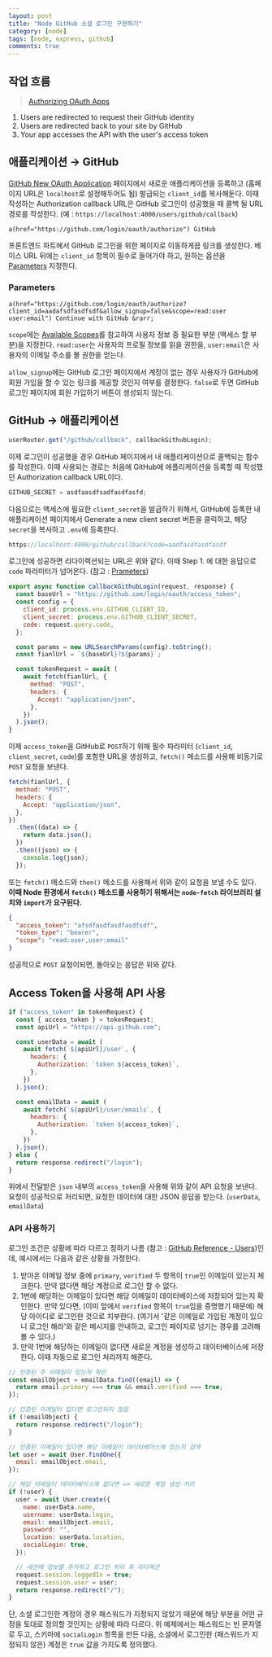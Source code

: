 ```yaml
---
layout: post
title: "Node GitHub 소셜 로그인 구현하기"
category: [node]
tags: [node, express, github]
comments: true
---
```


## 작업 흐름

> [Authorizing OAuth Apps](https://docs.github.com/en/developers/apps/authorizing-oauth-apps)

1. Users are redirected to request their GitHub identity
2. Users are redirected back to your site by GitHub
3. Your app accesses the API with the user's access token

## 애플리케이션 → GitHub

[GitHub New OAuth Application](https://github.com/settings/applications/new) 페이지에서 새로운 애플리케이션을 등록하고 (홈페이지 URL은 `localhost`로 설정해두어도 됨) 발급되는 `client_id`를 복사해둔다. 이때 작성하는 Authorization callback URL은 GitHub 로그인이 성공했을 때 콜백 될 URL 경로를 작성한다. (예 : `https://localhost:4000/users/github/callback`)

```pug
a(href="https://github.com/login/oauth/authorize") GitHub
```

프론트엔드 파트에서 GitHub 로그인을 위한 페이지로 이동하게끔 링크를 생성한다. 베이스 URL 뒤에는 `client_id` 항목이 필수로 들어가야 하고, 원하는 옵션을 [Parameters](https://docs.github.com/en/developers/apps/authorizing-oauth-apps#parameters) 지정한다.

### Parameters

```pug
a(href="https://github.com/login/oauth/authorize?client_id=aadafsdfasdfsdf&allow_signup=false&scope=read:user user:email") Continue with GitHub &rarr;
```

`scope`에는 [Available Scopes](https://docs.github.com/en/developers/apps/scopes-for-oauth-apps#available-scopes)를 참고하여 사용자 정보 중 필요한 부분 (액세스 할 부분)을 지정한다. `read:user`는 사용자의 프로필 정보를 읽을 권한을, `user:email`은 사용자의 이메일 주소를 볼 권한을 얻는다.

`allow_signup`에는 GitHub 로그인 페이지에서 계정이 없는 경우 사용자가 GitHub에 회원 가입을 할 수 있는 링크를 제공할 것인지 여부를 결정한다. `false`로 두면 GitHub 로그인 페이지에 회원 가입하기 버튼이 생성되지 않는다.

## GitHub → 애플리케이션

```javascript
userRouter.get("/github/callback", callbackGithubLogin);
```

이제 로그인이 성공했을 경우 GitHub 페이지에서 내 애플리케이션으로 콜백되는 함수를 작성한다. 이때 사용되는 경로는 처음에 GitHub에 애플리케이션을 등록할 때 작성했던 Authorization callback URL이다.

```javascript
GITHUB_SECRET = asdfaasdfsadfasdfasfd;
```

다음으로는 액세스에 필요한 `client_secret`을 발급하기 위해서, GitHub에 등록한 내 애플리케이션 페이지에서 Generate a new client secret 버튼을 클릭하고, 해당 `secret`을 복사하고 `.env`에 등록한다.

```javascript
https://localhost:4000/github/callback?code=aadfasdfasdfasdf
```

로그인에 성공하면 리다이렉션되는 URL은 위와 같다. 이때 Step 1. 에 대한 응답으로 `code` 파라미터가 넘어온다. (참고 : [Prameters](https://docs.github.com/en/developers/apps/authorizing-oauth-apps#parameters-1))

```javascript
export async function callbackGithubLogin(request, response) {
  const baseUrl = "https://github.com/login/oauth/access_token";
  const config = {
    client_id: process.env.GITHUB_CLIENT_ID,
    client_secret: process.env.GITHUB_CLIENT_SECRET,
    code: request.query.code,
  };

  const params = new URLSearchParams(config).toString();
  const fianlUrl = `${baseUrl}?${params}`;

  const tokenRequest = await (
    await fetch(fianlUrl, {
      method: "POST",
      headers: {
        Accept: "application/json",
      },
    })
  ).json();
}
```

이제 `access_token`을 GitHub로 `POST`하기 위해 필수 파라미터 (`client_id`, `client_secret`, `code`)를 포함한 URL을 생성하고, `fetch()` 메소드를 사용해 비동기로 `POST` 요청을 보낸다.

```javascript
fetch(fianlUrl, {
  method: "POST",
  headers: {
    Accept: "application/json",
  },
})
  .then((data) => {
    return data.json();
  })
  .then((json) => {
    console.log(json);
  });
```

또는 `fetch()` 메소드와 `then()` 메소드를 사용해서 위와 같이 요청을 보낼 수도 있다. **이때 Node 환경에서 `fetch()` 메소드를 사용하기 위해서는 `node-fetch` 라이브러리 설치와 `import`가 요구된다.**

```json
{
  "access_token": "afsdfasdfasdfasdfsdf",
  "token_type": "bearer",
  "scope": "read:user,user:email"
}
```

성공적으로 `POST` 요청이되면, 돌아오는 응답은 위와 같다.

## Access Token을 사용해 API 사용

```javascript
if ("access_token" in tokenRequest) {
  const { access_token } = tokenRequest;
  const apiUrl = "https://api.github.com";

  const userData = await (
    await fetch(`${apiUrl}/user`, {
      headers: {
        Authorization: `token ${access_token}`,
      },
    })
  ).json();

  const emailData = await (
    await fetch(`${apiUrl}/user/emails`, {
      headers: {
        Authorization: `token ${access_token}`,
      },
    })
  ).json();
} else {
  return response.redirect("/login");
}
```

위에서 전달받은 `json` 내부의 `access_token`을 사용해 위와 같이 API 요청을 보낸다. 요청이 성공적으로 처리되면, 요청한 데이터에 대한 JSON 응답을 받는다. (`userData`, `emailData`)

### API 사용하기

로그인 조건은 상황에 따라 다르고 정하기 나름 (참고 : [GitHub Reference - Users](https://docs.github.com/en/rest/reference/users))인데, 예시에서는 다음과 같은 상황을 가정한다.

1. 받아온 이메일 정보 중에 `primary`, `verified` 두 항목이 `true`인 이메일이 있는지 체크한다. 만약 없다면 해당 계정으로 로그인 할 수 없다.
2. 1번에 해당하는 이메일이 있다면 해당 이메일이 데이터베이스에 저장되어 있는지 확인한다. 만약 있다면, (이미 앞에서 `verified` 항목이 `true`임을 증명했기 때문에) 해당 아이디로 로그인한 것으로 치부한다. (여기서 '같은 이메일로 가입된 계정이 있으니 로그인 해라'와 같은 메시지를 안내하고, 로그인 페이지로 넘기는 경우를 고려해볼 수 있다.)
3. 만약 1번에 해당하는 이메일이 없다면 새로운 계정을 생성하고 데이터베이스에 저장한다. 이때 자동으로 로그인 처리까지 해준다.

```javascript
// 인증된 주 이메일이 있는지 확인
const emailObject = emailData.find((email) => {
  return email.primary === true && email.verified === true;
});

// 인증된 이메일이 없다면 로그인되지 않음
if (!emailObject) {
  return response.redirect("/login");
}

// 인증된 이메일이 있다면 해당 이메일이 데이터베이스에 있는지 검색
let user = await User.findOne({
  email: emailObject.email,
});

// 해당 이메일이 데이터베이스에 없다면 => 새로운 계정 생성 처리
if (!user) {
  user = await User.create({
    name: userData.name,
    username: userData.login,
    email: emailObject.email,
    password: "",
    location: userData.location,
    socialLogin: true,
  });

  // 세션에 정보를 추가하고 로그인 처리 후 리다렉션
  request.session.loggedIn = true;
  request.session.user = user;
  return response.redirect("/");
}
```

단, 소셜 로그인한 계정의 경우 패스워드가 지정되지 않았기 때문에 해당 부분을 어떤 규정을 토대로 정의할 것인지는 상황에 따라 다르다. 위 예제에서는 패스워드는 빈 문자열로 두고, 스키마에 `socialLogin` 항목을 만든 다음, 소셜에서 로그인한 (패스워드가 지정되지 않은) 계정은 `true` 값을 가지도록 정의했다.

